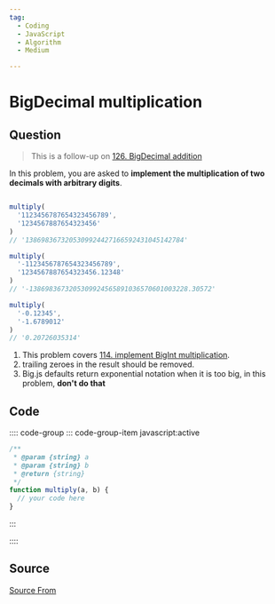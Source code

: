 ```yaml
---
tag:
  - Coding
  - JavaScript
  - Algorithm
  - Medium

---
```

  
# BigDecimal multiplication

## Question
> This is a follow-up on [126\. BigDecimal addition](https://bigfrontend.dev/problem/decimal-addition)

In this problem, you are asked to **implement the multiplication of two decimals with arbitrary digits**.

```js

multiply(
  '1123456787654323456789', 
  '1234567887654323456'
)
// '1386983673205309924427166592431045142784'

multiply(
  '-1123456787654323456789', 
  '1234567887654323456.12348'
)
// '-1386983673205309924565891036570601003228.30572'

multiply(
  '-0.12345', 
  '-1.6789012'
)
// '0.20726035314'
```

1.  This problem covers [114\. implement BigInt multiplication](https://bigfrontend.dev/problem/implement-BigInt-multiplication).
2.  trailing zeroes in the result should be removed.
3.  Big.js defaults return exponential notation when it is too big, in this problem, **don't do that**

## Code
:::: code-group
::: code-group-item javascript:active
```javascript
/**
 * @param {string} a 
 * @param {string} b
 * @return {string}
 */
function multiply(a, b) {
  // your code here
}
```
:::
    
::::



##  Source
[Source From](https://bigfrontend.dev/problem/bigdecimal-multiplication)

  